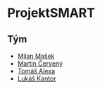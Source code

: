 # ProjektSMART

## Tým
- [Milan Mašek](https://github.com/MasekMilan)
- [Martin Červený](https://github.com/CervenyMartin)
- [Tomáš Alexa](https://github.com/tom-alexa)
- [Lukáš Kantor](https://github.com/Kanty23)
